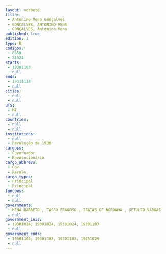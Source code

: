 ```yaml
---
layout: verbete
title:
 - Antonino Mena Gonçalves
 - GONCALVES, ANTONINO MENA
 - GONÇALVES, Antonino Mena
published: true
edition: 1  
type: B
codigos: 
 - 8658
 - 31621
starts: 
 - 19301103
 - null 
ends: 
 - 19311118
 - null 
cities: 
 - null 
 - null 
ufs: 
 - MT
 - null 
countries: 
 - null 
 - null 
institutions: 
 - null 
 - Revolução de 1930
cargoss: 
 - Governador
 - Revolucionário
cargo_abbrevs: 
 - Gov.
 - Revolu.
cargo_types: 
 - Principal
 - Principal
funcoes: 
 - null 
 - null 
governments: 
 - MENA BARRETO , TASSO FRAGOSO , IZAIAS DE NORONHA , GETULIO VARGAS
 - null 
government_inis: 
 - 19301024, 19301024, 19301024, 19301103
 - null 
government_ends: 
 - 19301103, 19301103, 19301103, 19451029
 - null 
---
```


